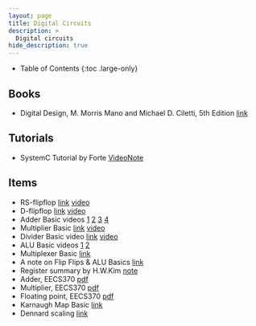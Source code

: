 ```yaml
---
layout: page
title: Digital Circuits
description: >
  Digital circuits
hide_description: true
---
```


- Table of Contents
{:toc .large-only}

## Books
- Digital Design, M. Morris Mano and Michael D. Ciletti, 5th Edition [link](https://www.pearson.com/us/higher-education/product/Mano-Digital-Design-5th-Edition/9780132774208.html)

## Tutorials
- SystemC Tutorial by Forte [Video](https://youtube.com/playlist?list=PLcvQHr8v8MQLj9tCYyOw44X1PLisEsX-J)[Note](/blog/scitech/2020-05-01-systemCTutorialNote/)

## Items
- RS-flipflop [link](https://circuitglobe.com/rs-flip-flop.html) [video](https://www.youtube.com/watch?v=mUs5NKIkuc8)
- D-flipflop [link](http://hyperphysics.phy-astr.gsu.edu/hbase/Electronic/Dflipflop.html) [video](https://www.youtube.com/watch?v=qDldAuFIynY&t=22s)
- Adder Basic videos [1](https://www.youtube.com/watch?v=m_4UAnT3eFs) [2](https://www.youtube.com/watch?v=pqzS69TyUbA) [3](https://www.youtube.com/watch?v=QfwB1lkq8eE) [4](https://www.youtube.com/watch?v=YPJmIP7JJug) 
- Multiplier Basic [link](http://users.utcluj.ro/~baruch/book_ssce/SSCE-Shift-Mult.pdf) [video](https://www.youtube.com/watch?v=3QHC7LXxKuI)
- Divider Basic video [link](http://users.utcluj.ro/~baruch/book_ssce/SSCE-Basic-Division.pdf) [video](https://www.youtube.com/watch?v=i-6ZVoxD40Y) 
- ALU Basic videos [1](https://www.youtube.com/watch?v=2F1_-OOFLhk) [2](https://www.youtube.com/watch?v=Ufaz15QgGUo)
- Multiplexer Basic [link](https://www.electronics-tutorials.ws/combination/comb_2.html)
- A note on Flip Flips & ALU Basics [link](/assets/notes/note_Adder_basic.pdf)
- Register summary by H.W.Kim [note](/assets/notes/AboutRegister_Heewoo.pdf)
- Adder, EECS370 [pdf](/assets/notes/370_Adders.pdf)
- Multiplier, EECS370 [pdf](/assets/notes/370_Multipliers.pdf)
- Floating point, EECS370 [pdf](/assets/notes/370_FloatingPoint.pdf)
- Karnaugh Map Basic [link](https://gunsystem.tistory.com/58)
- Dennard scaling [link](https://en.wikipedia.org/wiki/Dennard_scaling)